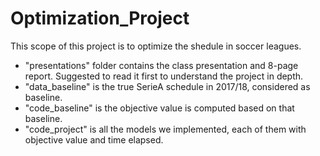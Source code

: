 # Optimization_Project

This scope of this project is to optimize the shedule in soccer leagues. 
- "presentations" folder contains the class presentation and 8-page report. Suggested to read it first to understand the project in depth.
- "data_baseline" is the true SerieA schedule in 2017/18, considered as baseline.
- "code_baseline" is the objective value is computed based on that baseline.
- "code_project" is all the models we implemented, each of them with objective value and time elapsed.
